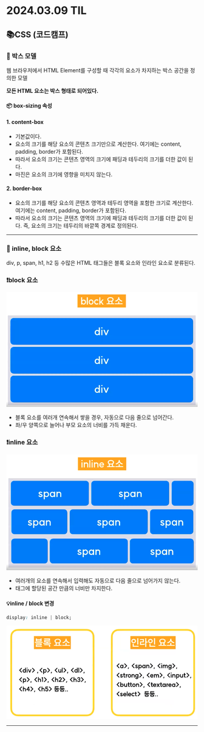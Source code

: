 # 2024.03.09 TIL

## 📚CSS (코드캠프)

### 🚨 박스 모델

웹 브라우저에서 HTML Element를 구성할 때 각각의 요소가 차지하는 박스 공간을 정의한 모델

**모든 HTML 요소는 박스 형태로 되어있다.**

#### 📦 box-sizing 속성

#### 1. content-box

- 기본값이다.
- 요소의 크기를 해당 요소의 콘텐츠 크기만으로 계산한다. 여기에는 content, padding, border가 포함된다.
- 따라서 요소의 크기는 콘텐츠 영역의 크기에 패딩과 테두리의 크기를 더한 값이 된다.
- 마진은 요소의 크기에 영향을 미치지 않는다.

#### 2. border-box

- 요소의 크기를 해당 요소의 콘텐츠 영역과 테두리 영역을 포함한 크기로 계산한다. 여기에는 content, padding, border가 포함된다.
- 따라서 요소의 크기는 콘텐츠 영역의 크기에 패딩과 테두리의 크기를 더한 값이 된다. 즉, 요소의 크기는 테두리의 바깥쪽 경계로 정의된다.

---

### 🚨 inline, block 요소

div, p, span, h1, h2 등 수많은 HTML 태그들은 블록 요소와 인라인 요소로 분류된다.

### ❗️block 요소

![alt text](./img/image11.png)

- 블록 요소를 여러개 연속해서 쌓을 경우, 자동으로 다음 줄으로 넘어간다.
- 좌/우 양쪽으로 늘어나 부모 요소의 너비를 가득 채운다.

### ❗️inline 요소

![alt text](./img/image12.png)

- 여러개의 요소를 연속해서 입력해도 자동으로 다음 줄으로 넘어가지 않는다.
- 태그에 할당된 공간 만큼의 너비만 차지한다.

#### 💡inline / block 변경

```css
display: inline | block;
```

![alt text](./img/image13.png)

---
